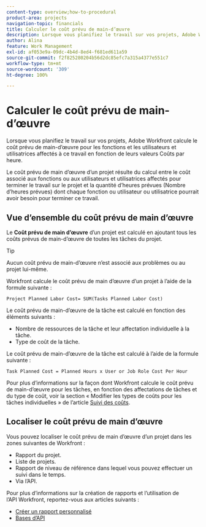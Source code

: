 ```yaml
---
content-type: overview;how-to-procedural
product-area: projects
navigation-topic: financials
title: Calculer le coût prévu de main-d’œuvre
description: Lorsque vous planifiez le travail sur vos projets, Adobe Workfront calcule le coût prévu de main-d’œuvre pour les fonctions et les utilisateurs et utilisatrices affectés à ce travail en fonction de leurs valeurs Coûts par heure.
author: Alina
feature: Work Management
exl-id: af053e9a-09dc-4b4d-8ed4-f681ed611a59
source-git-commit: f2f825280204b56d2dc85efc7a315a4377e551c7
workflow-type: tm+mt
source-wordcount: '309'
ht-degree: 100%

---
```


# Calculer le coût prévu de main-d’œuvre

Lorsque vous planifiez le travail sur vos projets, Adobe Workfront calcule le coût prévu de main-d’œuvre pour les fonctions et les utilisateurs et utilisatrices affectés à ce travail en fonction de leurs valeurs Coûts par heure.

Le coût prévu de main d’œuvre d’un projet résulte du calcul entre le coût associé aux fonctions ou aux utilisateurs et utilisatrices affectés pour terminer le travail sur le projet et la quantité d’heures prévues (Nombre d’heures prévues) dont chaque fonction ou utilisateur ou utilisatrice pourrait avoir besoin pour terminer ce travail.

## Vue d’ensemble du coût prévu de main d’œuvre

Le **Coût prévu de main d’œuvre** d’un projet est calculé en ajoutant tous les coûts prévus de main-d’œuvre de toutes les tâches du projet.

>[!TIP]
>
>Aucun coût prévu de main-d’œuvre n’est associé aux problèmes ou au projet lui-même.

Workfront calcule le coût prévu de main d’œuvre d’un projet à l’aide de la formule suivante :

```
Project Planned Labor Cost= SUM(Tasks Planned Labor Cost)
```

Le coût prévu de main-d’œuvre de la tâche est calculé en fonction des éléments suivants :

* Nombre de ressources de la tâche et leur affectation individuelle à la tâche.
* Type de coût de la tâche.

Le coût prévu de main-d’œuvre de la tâche est calculé à l’aide de la formule suivante :

```
Task Planned Cost = Planned Hours x User or Job Role Cost Per Hour
```

Pour plus d’informations sur la façon dont Workfront calcule le coût prévu de main-d’œuvre pour les tâches, en fonction des affectations de tâches et du type de coût, voir la section « Modifier les types de coûts pour les tâches individuelles » de l’article [Suivi des coûts](../../../manage-work/projects/project-finances/track-costs.md).

## Localiser le coût prévu de main d’œuvre

Vous pouvez localiser le coût prévu de main d’œuvre d’un projet dans les zones suivantes de Workfront :

* Rapport du projet.
* Liste de projets.
* Rapport de niveau de référence dans lequel vous pouvez effectuer un suivi dans le temps.
* Via l’API.

Pour plus d’informations sur la création de rapports et l’utilisation de l’API Workfront, reportez-vous aux articles suivants :

* [Créer un rapport personnalisé](../../../reports-and-dashboards/reports/creating-and-managing-reports/create-custom-report.md)
* [Bases d’API](../../../wf-api/general/api-basics.md)
